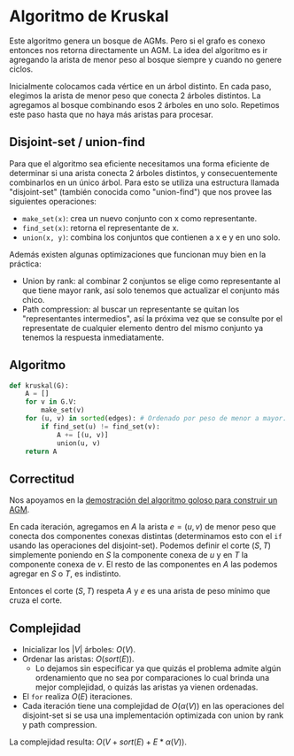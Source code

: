# Algoritmo de Kruskal

Este algoritmo genera un bosque de AGMs. Pero si el grafo es conexo entonces nos retorna directamente un AGM. La idea del algoritmo es ir agregando la arista de menor peso al bosque siempre y cuando no genere ciclos.

Inicialmente colocamos cada vértice en un árbol distinto. En cada paso, elegimos la arista de menor peso que conecta 2 árboles distintos. La agregamos al bosque combinando esos 2 árboles en uno solo. Repetimos este paso hasta que no haya más aristas para procesar.

## Disjoint-set / union-find

Para que el algoritmo sea eficiente necesitamos una forma eficiente de determinar si una arista conecta 2 árboles distintos, y consecuentemente combinarlos en un único árbol. Para esto se utiliza una estructura llamada "disjoint-set" (también conocida como "union-find") que nos provee las siguientes operaciones:

- `make_set(x)`: crea un nuevo conjunto con x como representante.
- `find_set(x)`: retorna el representante de x.
- `union(x, y)`: combina los conjuntos que contienen a x e y en uno solo.

Además existen algunas optimizaciones que funcionan muy bien en la práctica:

- Union by rank: al combinar 2 conjuntos se elige como representante al que tiene mayor rank, así solo tenemos que actualizar el conjunto más chico.
- Path compression: al buscar un representante se quitan los "representantes intermedios", así la próxima vez que se consulte por el representate de cualquier elemento dentro del mismo conjunto ya tenemos la respuesta inmediatamente.

## Algoritmo

```python
def kruskal(G):
    A = []
    for v in G.V:
        make_set(v)
    for (u, v) in sorted(edges): # Ordenado por peso de menor a mayor.
        if find_set(u) != find_set(v):
            A += [(u, v)]
            union(u, v)
    return A
```

## Correctitud

Nos apoyamos en la [demostración del algoritmo goloso para construir un AGM](./agm.md).

En cada iteración, agregamos en $A$ la arista $e=(u,v)$ de menor peso que conecta dos componentes conexas distintas (determinamos esto con el `if` usando las operaciones del disjoint-set). Podemos definir el corte $(S, T)$ simplemente poniendo en $S$ la componente conexa de $u$ y en $T$ la componente conexa de $v$. El resto de las componentes en $A$ las podemos agregar en $S$ o $T$, es indistinto.

Entonces el corte $(S,T)$ respeta $A$ y $e$ es una arista de peso mínimo que cruza el corte.

## Complejidad

- Inicializar los $|V|$ árboles: $O(V)$.
- Ordenar las aristas: $O(sort(E))$.
    - Lo dejamos sin especificar ya que quizás el problema admite algún ordenamiento que no sea por comparaciones lo cual brinda una mejor complejidad, o quizás las aristas ya vienen ordenadas.
- El `for` realiza $O(E)$ iteraciones.
- Cada iteración tiene una complejidad de $O(\alpha(V))$ en las operaciones del disjoint-set si se usa una implementación optimizada con union by rank y path compression.

La complejidad resulta: $O(V + sort(E) + E * \alpha(V))$.
